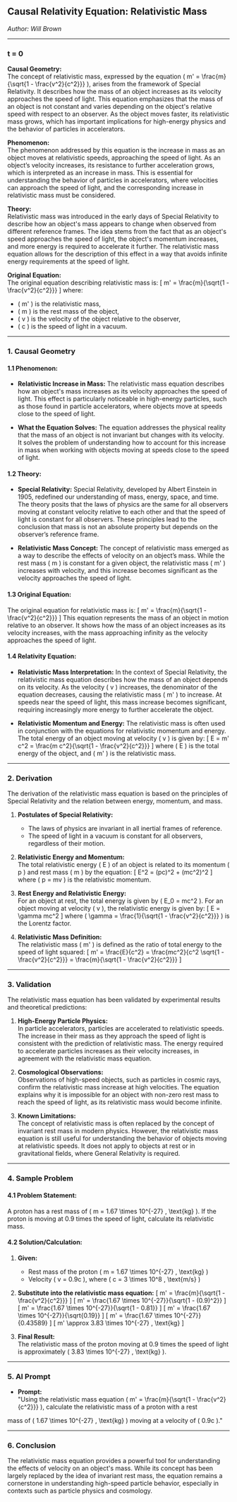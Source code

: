 ## **Causal Relativity Equation:** Relativistic Mass

*Author: Will Brown*

---

### **t = 0**  
**Causal Geometry:**  
The concept of relativistic mass, expressed by the equation \( m' = \frac{m}{\sqrt{1 - \frac{v^2}{c^2}}} \), arises from the framework of Special Relativity. It describes how the mass of an object increases as its velocity approaches the speed of light. This equation emphasizes that the mass of an object is not constant and varies depending on the object's relative speed with respect to an observer. As the object moves faster, its relativistic mass grows, which has important implications for high-energy physics and the behavior of particles in accelerators.

**Phenomenon:**  
The phenomenon addressed by this equation is the increase in mass as an object moves at relativistic speeds, approaching the speed of light. As an object’s velocity increases, its resistance to further acceleration grows, which is interpreted as an increase in mass. This is essential for understanding the behavior of particles in accelerators, where velocities can approach the speed of light, and the corresponding increase in relativistic mass must be considered.

**Theory:**  
Relativistic mass was introduced in the early days of Special Relativity to describe how an object's mass appears to change when observed from different reference frames. The idea stems from the fact that as an object's speed approaches the speed of light, the object's momentum increases, and more energy is required to accelerate it further. The relativistic mass equation allows for the description of this effect in a way that avoids infinite energy requirements at the speed of light.

**Original Equation:**  
The original equation describing relativistic mass is:
\[
m' = \frac{m}{\sqrt{1 - \frac{v^2}{c^2}}}
\]
where:
- \( m' \) is the relativistic mass,
- \( m \) is the rest mass of the object,
- \( v \) is the velocity of the object relative to the observer,
- \( c \) is the speed of light in a vacuum.

---

### **1. Causal Geometry**  
#### **1.1 Phenomenon:**  
- **Relativistic Increase in Mass:** The relativistic mass equation describes how an object's mass increases as its velocity approaches the speed of light. This effect is particularly noticeable in high-energy particles, such as those found in particle accelerators, where objects move at speeds close to the speed of light.
  
- **What the Equation Solves:** The equation addresses the physical reality that the mass of an object is not invariant but changes with its velocity. It solves the problem of understanding how to account for this increase in mass when working with objects moving at speeds close to the speed of light.

#### **1.2 Theory:**  
- **Special Relativity:** Special Relativity, developed by Albert Einstein in 1905, redefined our understanding of mass, energy, space, and time. The theory posits that the laws of physics are the same for all observers moving at constant velocity relative to each other and that the speed of light is constant for all observers. These principles lead to the conclusion that mass is not an absolute property but depends on the observer’s reference frame.

- **Relativistic Mass Concept:** The concept of relativistic mass emerged as a way to describe the effects of velocity on an object’s mass. While the rest mass \( m \) is constant for a given object, the relativistic mass \( m' \) increases with velocity, and this increase becomes significant as the velocity approaches the speed of light.

#### **1.3 Original Equation:**  
The original equation for relativistic mass is:
\[
m' = \frac{m}{\sqrt{1 - \frac{v^2}{c^2}}}
\]
This equation represents the mass of an object in motion relative to an observer. It shows how the mass of an object increases as its velocity increases, with the mass approaching infinity as the velocity approaches the speed of light.

#### **1.4 Relativity Equation:**  
- **Relativistic Mass Interpretation:** In the context of Special Relativity, the relativistic mass equation describes how the mass of an object depends on its velocity. As the velocity \( v \) increases, the denominator of the equation decreases, causing the relativistic mass \( m' \) to increase. At speeds near the speed of light, this mass increase becomes significant, requiring increasingly more energy to further accelerate the object.

- **Relativistic Momentum and Energy:** The relativistic mass is often used in conjunction with the equations for relativistic momentum and energy. The total energy of an object moving at velocity \( v \) is given by:
  \[
  E = m' c^2 = \frac{m c^2}{\sqrt{1 - \frac{v^2}{c^2}}}
  \]
  where \( E \) is the total energy of the object, and \( m' \) is the relativistic mass.

---

### **2. Derivation**  
The derivation of the relativistic mass equation is based on the principles of Special Relativity and the relation between energy, momentum, and mass.

1. **Postulates of Special Relativity:**  
   - The laws of physics are invariant in all inertial frames of reference.
   - The speed of light in a vacuum is constant for all observers, regardless of their motion.

2. **Relativistic Energy and Momentum:**  
   The total relativistic energy \( E \) of an object is related to its momentum \( p \) and rest mass \( m \) by the equation:
   \[
   E^2 = (pc)^2 + (mc^2)^2
   \]
   where \( p = mv \) is the relativistic momentum.

3. **Rest Energy and Relativistic Energy:**  
   For an object at rest, the total energy is given by \( E_0 = mc^2 \). For an object moving at velocity \( v \), the relativistic energy is given by:
   \[
   E = \gamma mc^2
   \]
   where \( \gamma = \frac{1}{\sqrt{1 - \frac{v^2}{c^2}}} \) is the Lorentz factor.

4. **Relativistic Mass Definition:**  
   The relativistic mass \( m' \) is defined as the ratio of total energy to the speed of light squared:
   \[
   m' = \frac{E}{c^2} = \frac{mc^2}{c^2 \sqrt{1 - \frac{v^2}{c^2}}} = \frac{m}{\sqrt{1 - \frac{v^2}{c^2}}}
   \]

---

### **3. Validation**  
The relativistic mass equation has been validated by experimental results and theoretical predictions:

1. **High-Energy Particle Physics:**  
   In particle accelerators, particles are accelerated to relativistic speeds. The increase in their mass as they approach the speed of light is consistent with the prediction of relativistic mass. The energy required to accelerate particles increases as their velocity increases, in agreement with the relativistic mass equation.

2. **Cosmological Observations:**  
   Observations of high-speed objects, such as particles in cosmic rays, confirm the relativistic mass increase at high velocities. The equation explains why it is impossible for an object with non-zero rest mass to reach the speed of light, as its relativistic mass would become infinite.

3. **Known Limitations:**  
   The concept of relativistic mass is often replaced by the concept of invariant rest mass in modern physics. However, the relativistic mass equation is still useful for understanding the behavior of objects moving at relativistic speeds. It does not apply to objects at rest or in gravitational fields, where General Relativity is required.

---

### **4. Sample Problem**  
#### **4.1 Problem Statement:**  
A proton has a rest mass of \( m = 1.67 \times 10^{-27} \, \text{kg} \). If the proton is moving at 0.9 times the speed of light, calculate its relativistic mass.

#### **4.2 Solution/Calculation:**  
1. **Given:**
   - Rest mass of the proton \( m = 1.67 \times 10^{-27} \, \text{kg} \)
   - Velocity \( v = 0.9c \), where \( c = 3 \times 10^8 \, \text{m/s} \)

2. **Substitute into the relativistic mass equation:**
   \[
   m' = \frac{m}{\sqrt{1 - \frac{v^2}{c^2}}}
   \]
   \[
   m' = \frac{1.67 \times 10^{-27}}{\sqrt{1 - (0.9)^2}}
   \]
   \[
   m' = \frac{1.67 \times 10^{-27}}{\sqrt{1 - 0.81}}
   \]
   \[
   m' = \frac{1.67 \times 10^{-27}}{\sqrt{0.19}}
   \]
   \[
   m' = \frac{1.67 \times 10^{-27}}{0.43589}
   \]
   \[
   m' \approx 3.83 \times 10^{-27} \, \text{kg}
   \]

3. **Final Result:**  
   The relativistic mass of the proton moving at 0.9 times the speed of light is approximately \( 3.83 \times 10^{-27} \, \text{kg} \).

---

### **5. AI Prompt**  
- **Prompt:**  
  "Using the relativistic mass equation \( m' = \frac{m}{\sqrt{1 - \frac{v^2}{c^2}}} \), calculate the relativistic mass of a proton with a rest

 mass of \( 1.67 \times 10^{-27} \, \text{kg} \) moving at a velocity of \( 0.9c \)."

---

### **6. Conclusion**  
The relativistic mass equation provides a powerful tool for understanding the effects of velocity on an object's mass. While its concept has been largely replaced by the idea of invariant rest mass, the equation remains a cornerstone in understanding high-speed particle behavior, especially in contexts such as particle physics and cosmology.
